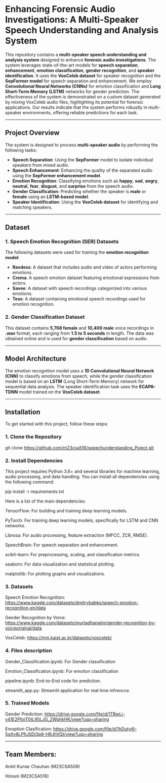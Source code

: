 # Enhancing Forensic Audio Investigations: A Multi-Speaker Speech Understanding and Analysis System

This repository contains a **multi-speaker speech understanding and analysis system** designed to enhance **forensic audio investigations**. The system leverages state-of-the-art models for **speech separation**, **enhancement**, **emotion classification**, **gender recognition**, and **speaker identification**. It uses the **VoxCeleb dataset** for speaker recognition and the **SepFormer model** for speech separation and enhancement. We employ **Convolutional Neural Networks (CNNs)** for emotion classification and **Long Short-Term Memory (LSTM)** networks for gender prediction. The effectiveness of the system is demonstrated on a custom dataset generated by mixing VoxCeleb audio files, highlighting its potential for forensic applications. Our results indicate that the system performs robustly in multi-speaker environments, offering reliable predictions for each task.

---

## **Project Overview**

The system is designed to process **multi-speaker audio** by performing the following tasks:

- **Speech Separation**: Using the **SepFormer** model to isolate individual speakers from mixed audio.
- **Speech Enhancement**: Enhancing the quality of the separated audio using the **SepFormer enhancement model**.
- **Emotion Recognition**: Classifying emotions such as **happy**, **sad**, **angry**, **neutral**, **fear**, **disgust**, and **surprise** from the speech audio.
- **Gender Classification**: Predicting whether the speaker is **male** or **female** using an **LSTM-based model**.
- **Speaker Identification**: Using the **VoxCeleb dataset** for identifying and matching speakers.

---

## **Dataset**

### **1. Speech Emotion Recognition (SER) Datasets**
The following datasets were used for training the **emotion recognition model**:

- **Ravdess**: A dataset that includes audio and video of actors performing emotions.
- **Crema**: A speech emotion dataset featuring emotional expressions from actors.
- **Savee**: A dataset with speech recordings categorized into various emotions.
- **Tess**: A dataset containing emotional speech recordings used for emotion recognition.

### **2. Gender Classification Dataset**
This dataset contains **5,768 female** and **10,400 male** voice recordings in **.wav** format, each ranging from **1.5 to 5 seconds** in length. The data was obtained online and is used for **gender classification** based on audio.

---

## **Model Architecture**

The emotion recognition model uses a **1D Convolutional Neural Network (CNN)** to classify emotions from speech, while the gender classification model is based on an **LSTM** (Long Short-Term Memory) network for sequential data analysis. The speaker identification task uses the **ECAPA-TDNN** model trained on the **VoxCeleb dataset**.

---

## **Installation**

To get started with this project, follow these steps:

### **1. Clone the Repository**

git clone https://github.com/m23csa516/speechunderstanding_Poject.git

### **2. Install Dependencies**


This project requires Python 3.6+ and several libraries for machine learning, audio processing, and data handling. You can install all dependencies using the following command:

pip install -r requirements.txt

Here is a list of the main dependencies:

TensorFlow: For building and training deep learning models.

PyTorch: For training deep learning models, specifically for LSTM and CNN networks.

Librosa: For audio processing, feature extraction (MFCC, ZCR, RMSE).

SpeechBrain: For speech separation and enhancement.

scikit-learn: For preprocessing, scaling, and classification metrics.

seaborn: For data visualization and statistical plotting.

matplotlib: For plotting graphs and visualizations.

### **3. Datasets**

Speech Emotion Recognition: https://www.kaggle.com/datasets/dmitrybabko/speech-emotion-recognition-en/data

Gender Recognition by Voice: https://www.kaggle.com/datasets/murtadhanajim/gender-recognition-by-voiceoriginal/data

VoxCeleb: https://mm.kaist.ac.kr/datasets/voxceleb/

### **4. Files description**

Gender_Classification.ipynb: For Gender classification

Emotion_Classification.ipynb: For emotion classification

pipeline.ipynb: End-to-End code for prediction.

streamlit_app.py: Streamlit application for real time infrencce.

### **5. Trained Models**

Gender Prediction: https://drive.google.com/file/d/1TBwLj-v41E2PfojT0tL95LJG_2WqhkHK/view?usp=sharing

Emoption Clasification: https://drive.google.com/file/d/1hDutyi6-5gXv8LPfiJSDi3p8-HRJhVQt/view?usp=sharing

---

## Team Members:

Ankit Kumar Chauhan (M23CSA509) 

Himani (M23CSA516) 
